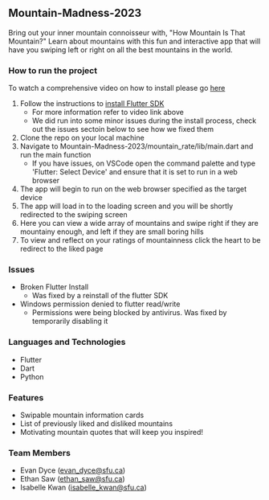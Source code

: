## Mountain-Madness-2023
Bring out your inner mountain connoisseur with, "How Mountain Is That Mountain?" Learn about mountains with this fun and interactive app that will have you swiping left or right on all the best mountains in the world. 

### How to run the project
To watch a comprehensive video on how to install please go [here](https://1sfu-my.sharepoint.com/:v:/g/personal/eda31_sfu_ca/EZMhbGzgHqBPmg9ZvEgdkW8Brp6SCjMUe9x-xTwFPbfobQ?e=eArsQu)

1. Follow the instructions to [install Flutter SDK](https://docs.flutter.dev/get-started/install)
   - For more information refer to video link above
   - We did run into some minor issues during the install process, check out the issues sectoin below to see how we fixed them
2. Clone the repo on your local machine
3. Navigate to Mountain-Madness-2023/mountain_rate/lib/main.dart and run the main function
   - If you have issues, on VSCode open the command palette and type 'Flutter: Select Device' and ensure that it is set to run in a web browser
4. The app will begin to run on the web browser specified as the target device
5. The app will load in to the loading screen and you will be shortly redirected to the swiping screen
6. Here you can view a wide array of mountains and swipe right if they are mountainy enough, and left if they are small boring hills
7. To view and reflect on your ratings of mountainness click the heart to be redirect to the liked page

### Issues
- Broken Flutter Install
  - Was fixed by a reinstall of the flutter SDK
- Windows permission denied to flutter read/write
  - Permissions were being blocked by antivirus. Was fixed by temporarily disabling it
  
### Languages and Technologies
- Flutter
- Dart
- Python

### Features
- Swipable mountain information cards
- List of previously liked and disliked mountains
- Motivating mountain quotes that will keep you inspired!

### Team Members
- Evan Dyce (evan_dyce@sfu.ca)
- Ethan Saw (ethan_saw@sfu.ca)
- Isabelle Kwan (isabelle_kwan@sfu.ca)
